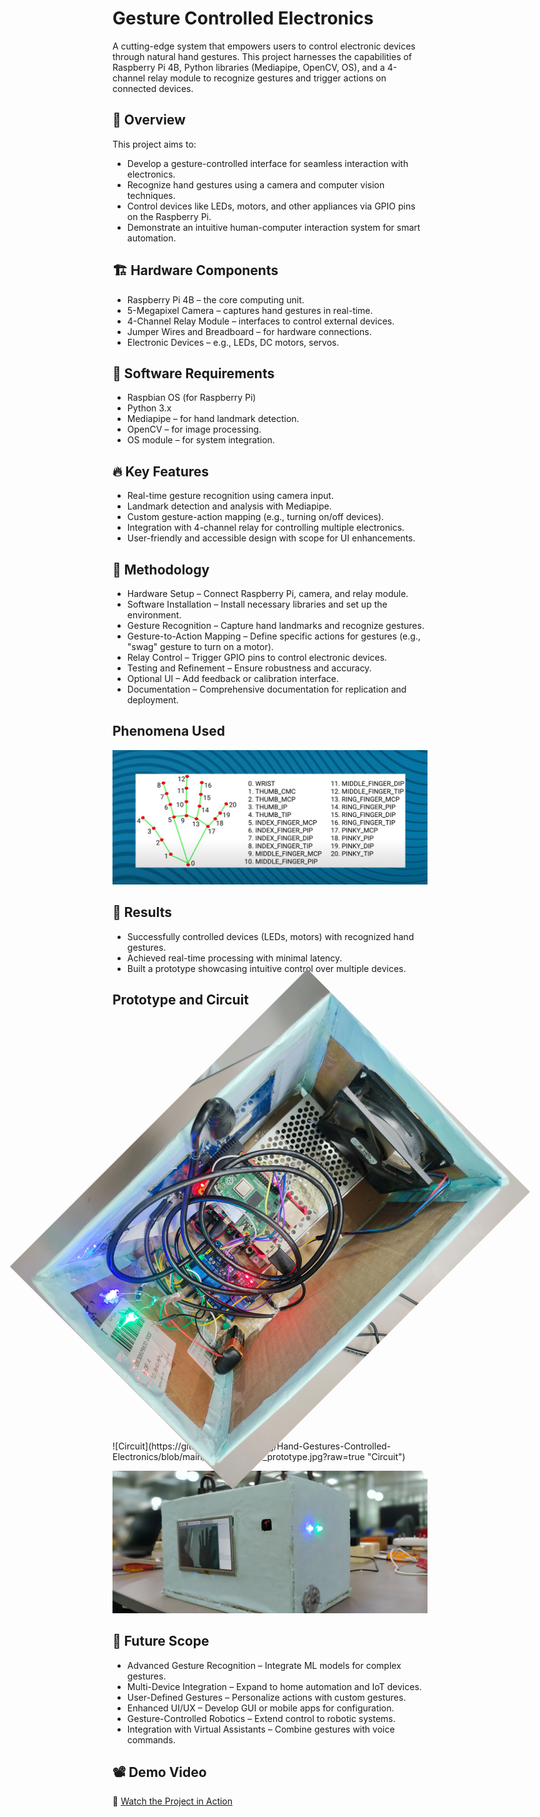 # Gesture Controlled Electronics

A cutting-edge system that empowers users to control electronic devices through natural hand gestures. This project harnesses the capabilities of Raspberry Pi 4B, Python libraries (Mediapipe, OpenCV, OS), and a 4-channel relay module to recognize gestures and trigger actions on connected devices.

## 📜 Overview
This project aims to:

- Develop a gesture-controlled interface for seamless interaction with electronics.
- Recognize hand gestures using a camera and computer vision techniques.
- Control devices like LEDs, motors, and other appliances via GPIO pins on the Raspberry Pi.
- Demonstrate an intuitive human-computer interaction system for smart automation.

## 🏗️ Hardware Components
- Raspberry Pi 4B – the core computing unit.
- 5-Megapixel Camera – captures hand gestures in real-time.
- 4-Channel Relay Module – interfaces to control external devices.
- Jumper Wires and Breadboard – for hardware connections.
- Electronic Devices – e.g., LEDs, DC motors, servos.

## 🧠 Software Requirements
- Raspbian OS (for Raspberry Pi)
- Python 3.x
- Mediapipe – for hand landmark detection.
- OpenCV – for image processing.
- OS module – for system integration.

## 🔥 Key Features
- Real-time gesture recognition using camera input.
- Landmark detection and analysis with Mediapipe.
- Custom gesture-action mapping (e.g., turning on/off devices).
- Integration with 4-channel relay for controlling multiple electronics.
- User-friendly and accessible design with scope for UI enhancements.

## 📝 Methodology
- Hardware Setup – Connect Raspberry Pi, camera, and relay module.
- Software Installation – Install necessary libraries and set up the environment.
- Gesture Recognition – Capture hand landmarks and recognize gestures.
- Gesture-to-Action Mapping – Define specific actions for gestures (e.g., "swag" gesture to turn on a motor).
- Relay Control – Trigger GPIO pins to control electronic devices.
- Testing and Refinement – Ensure robustness and accuracy.
- Optional UI – Add feedback or calibration interface.
- Documentation – Comprehensive documentation for replication and deployment.

## Phenomena Used

![Phenomena](https://github.com/saaranshg/Hand-Gestures-Controlled-Electronics/blob/main/phenomena_used.jpg?raw=true "Phenomena")



## 🚀 Results
- Successfully controlled devices (LEDs, motors) with recognized hand gestures.
- Achieved real-time processing with minimal latency.
- Built a prototype showcasing intuitive control over multiple devices.

## Prototype and Circuit

<img src="https://github.com/saaranshg/Hand-Gestures-Controlled-Electronics/blob/main/top_view_final_prototype.jpg" style="transform: rotate(45deg);" alt="rotated image">
![Circuit](https://github.com/saaranshg/Hand-Gestures-Controlled-Electronics/blob/main/top_view_final_prototype.jpg?raw=true "Circuit")

![Prototype](https://github.com/saaranshg/Hand-Gestures-Controlled-Electronics/blob/main/right_view.jpg?raw=true "Prototype")

## 🔮 Future Scope
- Advanced Gesture Recognition – Integrate ML models for complex gestures.
- Multi-Device Integration – Expand to home automation and IoT devices.
- User-Defined Gestures – Personalize actions with custom gestures.
- Enhanced UI/UX – Develop GUI or mobile apps for configuration.
- Gesture-Controlled Robotics – Extend control to robotic systems.
- Integration with Virtual Assistants – Combine gestures with voice commands.

## 📽️ Demo Video
🎥 [Watch the Project in Action](https://drive.google.com/file/d/1KIPo2Miq5ARKIxDaN3zBw7H7Isqe0QFF/view?usp=sharing)
